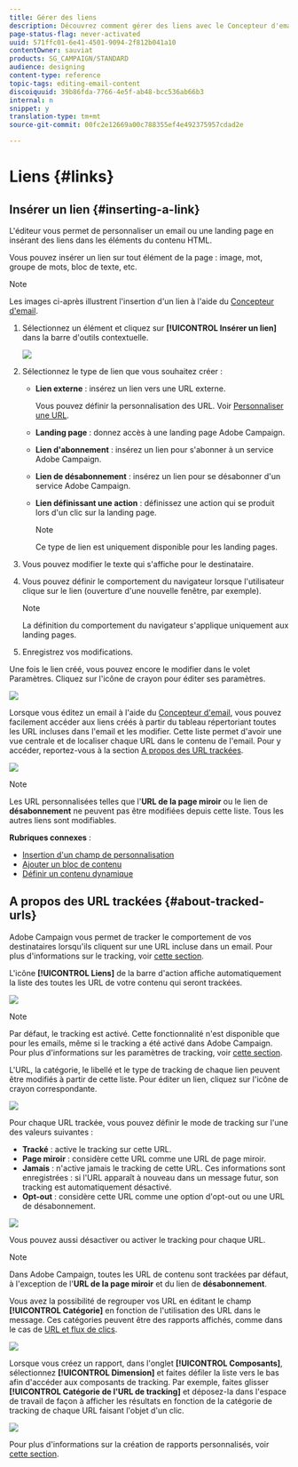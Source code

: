 ```yaml
---
title: Gérer des liens
description: Découvrez comment gérer des liens avec le Concepteur d'email.
page-status-flag: never-activated
uuid: 571ffc01-6e41-4501-9094-2f812b041a10
contentOwner: sauviat
products: SG_CAMPAIGN/STANDARD
audience: designing
content-type: reference
topic-tags: editing-email-content
discoiquuid: 39b86fda-7766-4e5f-ab48-bcc536ab66b3
internal: n
snippet: y
translation-type: tm+mt
source-git-commit: 00fc2e12669a00c788355ef4e492375957cdad2e

---
```



# Liens {#links}

## Insérer un lien {#inserting-a-link}

L'éditeur vous permet de personnaliser un email ou une landing page en insérant des liens dans les éléments du contenu HTML.

Vous pouvez insérer un lien sur tout élément de la page : image, mot, groupe de mots, bloc de texte, etc.

>[!NOTE]
>
>Les images ci-après illustrent l'insertion d'un lien à l'aide du [Concepteur d'email](../../designing/using/overview.md).

1. Sélectionnez un élément et cliquez sur **[!UICONTROL Insérer un lien]** dans la barre d'outils contextuelle.

   ![](assets/des_insert_link.png)

1. Sélectionnez le type de lien que vous souhaitez créer :

   * **Lien externe** : insérez un lien vers une URL externe.

      Vous pouvez définir la personnalisation des URL. Voir [Personnaliser une URL](../../designing/using/using-reusable-content.md#creating-a-content-fragment).

   * **Landing page** : donnez accès à une landing page Adobe Campaign.
   * **Lien d'abonnement** : insérez un lien pour s'abonner à un service Adobe Campaign.
   * **Lien de désabonnement** : insérez un lien pour se désabonner d'un service Adobe Campaign.
   * **Lien définissant une action** : définissez une action qui se produit lors d'un clic sur la landing page.

      >[!NOTE]
      >
      >Ce type de lien est uniquement disponible pour les landing pages.

1. Vous pouvez modifier le texte qui s'affiche pour le destinataire.
1. Vous pouvez définir le comportement du navigateur lorsque l'utilisateur clique sur le lien (ouverture d'une nouvelle fenêtre, par exemple).

   >[!NOTE]
   >
   >La définition du comportement du navigateur s'applique uniquement aux landing pages.

1. Enregistrez vos modifications.

Une fois le lien créé, vous pouvez encore le modifier dans le volet Paramètres. Cliquez sur l'icône de crayon pour éditer ses paramètres.

![](assets/des_link_edit.png)

Lorsque vous éditez un email à l'aide du [Concepteur d'email](../../designing/using/overview.md), vous pouvez facilement accéder aux liens créés à partir du tableau répertoriant toutes les URL incluses dans l'email et les modifier. Cette liste permet d'avoir une vue centrale et de localiser chaque URL dans le contenu de l'email. Pour y accéder, reportez-vous à la section [A propos des URL trackées](#about-tracked-urls).

![](assets/des_link_list.png)

>[!NOTE]
>
>Les URL personnalisées telles que l'**URL de la page miroir** ou le lien de **désabonnement** ne peuvent pas être modifiées depuis cette liste. Tous les autres liens sont modifiables.

**Rubriques connexes** :

* [Insertion d'un champ de personnalisation](../../designing/using/personalization.md#inserting-a-personalization-field)
* [Ajouter un bloc de contenu](../../designing/using/personalization.md#adding-a-content-block)
* [Définir un contenu dynamique](../../designing/using/personalization.md#defining-dynamic-content-in-an-email)

## A propos des URL trackées {#about-tracked-urls}

Adobe Campaign vous permet de tracker le comportement de vos destinataires lorsqu'ils cliquent sur une URL incluse dans un email. Pour plus d'informations sur le tracking, voir [cette section](../../sending/using/tracking-messages.md#about-tracking).

L'icône **[!UICONTROL Liens]** de la barre d'action affiche automatiquement la liste des toutes les URL de votre contenu qui seront trackées.

![](assets/des_links.png)

>[!NOTE]
>
>Par défaut, le tracking est activé. Cette fonctionnalité n'est disponible que pour les emails, même si le tracking a été activé dans Adobe Campaign. Pour plus d'informations sur les paramètres de tracking, voir [cette section](../../administration/using/configuring-email-channel.md#tracking-parameters).

L'URL, la catégorie, le libellé et le type de tracking de chaque lien peuvent être modifiés à partir de cette liste. Pour éditer un lien, cliquez sur l'icône de crayon correspondante.

![](assets/des_links_tracking.png)

Pour chaque URL trackée, vous pouvez définir le mode de tracking sur l'une des valeurs suivantes :

* **Tracké** : active le tracking sur cette URL.
* **Page miroir** : considère cette URL comme une URL de page miroir.
* **Jamais** : n'active jamais le tracking de cette URL. Ces informations sont enregistrées : si l'URL apparaît à nouveau dans un message futur, son tracking est automatiquement désactivé.
* **Opt-out** : considère cette URL comme une option d'opt-out ou une URL de désabonnement.

![](assets/des_link_tracking_type.png)

Vous pouvez aussi désactiver ou activer le tracking pour chaque URL.

>[!NOTE]
>
>Dans Adobe Campaign, toutes les URL de contenu sont trackées par défaut, à l'exception de l'**URL de la page miroir** et du lien de **désabonnement**.

Vous avez la possibilité de regrouper vos URL en éditant le champ **[!UICONTROL Catégorie]** en fonction de l'utilisation des URL dans le message. Ces catégories peuvent être des rapports affichés, comme dans le cas de [URL et flux de clics](../../reporting/using/urls-and-click-streams.md).

![](assets/des_link_tracking_category.png)

Lorsque vous créez un rapport, dans l'onglet **[!UICONTROL Composants]**, sélectionnez **[!UICONTROL Dimension]** et faites défiler la liste vers le bas afin d'accéder aux composants de tracking. Par exemple, faites glisser **[!UICONTROL Catégorie de l'URL de tracking]** et déposez-la dans l'espace de travail de façon à afficher les résultats en fonction de la catégorie de tracking de chaque URL faisant l'objet d'un clic.

![](assets/des_link_tracking_report.png)

Pour plus d'informations sur la création de rapports personnalisés, voir [cette section](../../reporting/using/about-dynamic-reports.md).
